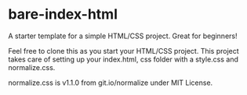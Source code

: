 # bare-index-html
A starter template for a simple HTML/CSS project. Great for beginners!

Feel free to clone this as you start your HTML/CSS project. This project takes care of setting up your index.html, css folder with a style.css and normalize.css.

normalize.css is v1.1.0 from git.io/normalize under MIT License.
